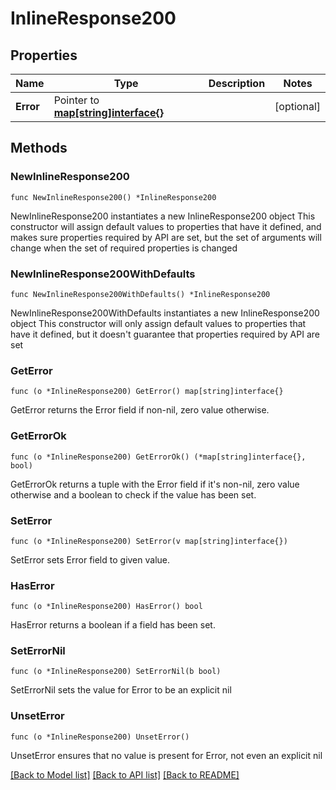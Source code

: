 # InlineResponse200

## Properties

Name | Type | Description | Notes
------------ | ------------- | ------------- | -------------
**Error** | Pointer to [**map[string]interface{}**](.md) |  | [optional] 

## Methods

### NewInlineResponse200

`func NewInlineResponse200() *InlineResponse200`

NewInlineResponse200 instantiates a new InlineResponse200 object
This constructor will assign default values to properties that have it defined,
and makes sure properties required by API are set, but the set of arguments
will change when the set of required properties is changed

### NewInlineResponse200WithDefaults

`func NewInlineResponse200WithDefaults() *InlineResponse200`

NewInlineResponse200WithDefaults instantiates a new InlineResponse200 object
This constructor will only assign default values to properties that have it defined,
but it doesn't guarantee that properties required by API are set

### GetError

`func (o *InlineResponse200) GetError() map[string]interface{}`

GetError returns the Error field if non-nil, zero value otherwise.

### GetErrorOk

`func (o *InlineResponse200) GetErrorOk() (*map[string]interface{}, bool)`

GetErrorOk returns a tuple with the Error field if it's non-nil, zero value otherwise
and a boolean to check if the value has been set.

### SetError

`func (o *InlineResponse200) SetError(v map[string]interface{})`

SetError sets Error field to given value.

### HasError

`func (o *InlineResponse200) HasError() bool`

HasError returns a boolean if a field has been set.

### SetErrorNil

`func (o *InlineResponse200) SetErrorNil(b bool)`

 SetErrorNil sets the value for Error to be an explicit nil

### UnsetError
`func (o *InlineResponse200) UnsetError()`

UnsetError ensures that no value is present for Error, not even an explicit nil

[[Back to Model list]](../README.md#documentation-for-models) [[Back to API list]](../README.md#documentation-for-api-endpoints) [[Back to README]](../README.md)


